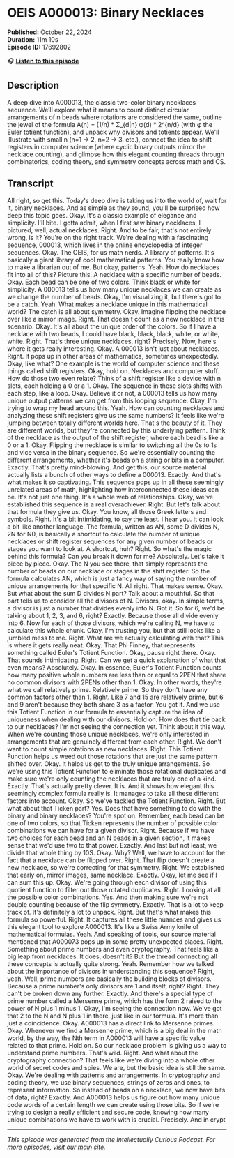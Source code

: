 # OEIS A000013: Binary Necklaces

**Published:** October 22, 2024  
**Duration:** 11m 10s  
**Episode ID:** 17692802

🎧 **[Listen to this episode](https://intellectuallycurious.buzzsprout.com/2529712/episodes/17692802-oeis-a000013-binary-necklaces)**

## Description

A deep dive into A000013, the classic two-color binary necklaces sequence. We’ll explore what it means to count distinct circular arrangements of n beads where rotations are considered the same, outline the jewel of the formula A(n) = (1/n) * Σ_{d|n} φ(d) * 2^{n/d} (with φ the Euler totient function), and unpack why divisors and totients appear. We'll illustrate with small n (n=1 → 2, n=2 → 3, etc.), connect the idea to shift registers in computer science (where cyclic binary outputs mirror the necklace counting), and glimpse how this elegant counting threads through combinatorics, coding theory, and symmetry concepts across math and CS.

## Transcript

All right, so get this. Today's deep dive is taking us into the world of, wait for it, binary necklaces. And as simple as they sound, you'll be surprised how deep this topic goes. Okay. It's a classic example of elegance and simplicity. I'll bite. I gotta admit, when I first saw binary necklaces, I pictured, well, actual necklaces. Right. And to be fair, that's not entirely wrong, is it? You're on the right track. We're dealing with a fascinating sequence, 000013, which lives in the online encyclopedia of integer sequences. Okay. The OEIS, for us math nerds. A library of patterns. It's basically a giant library of cool mathematical patterns. You really know how to make a librarian out of me. But okay, patterns. Yeah. How do necklaces fit into all of this? Picture this. A necklace with a specific number of beads. Okay. Each bead can be one of two colors. Think black or white for simplicity. A 000013 tells us how many unique necklaces we can create as we change the number of beads. Okay, I'm visualizing it, but there's got to be a catch. Yeah. What makes a necklace unique in this mathematical world? The catch is all about symmetry. Okay. Imagine flipping the necklace over like a mirror image. Right. That doesn't count as a new necklace in this scenario. Okay. It's all about the unique order of the colors. So if I have a necklace with two beads, I could have black, black, black, white, or white, white. Right. That's three unique necklaces, right? Precisely. Now, here's where it gets really interesting. Okay. A 000013 isn't just about necklaces. Right. It pops up in other areas of mathematics, sometimes unexpectedly. Okay, like what? One example is the world of computer science and these things called shift registers. Okay, hold on. Necklaces and computer stuff. How do those two even relate? Think of a shift register like a device with n slots, each holding a 0 or a 1. Okay. The sequence in these slots shifts with each step, like a loop. Okay. Believe it or not, a 000013 tells us how many unique output patterns we can get from this looping sequence. Okay, I'm trying to wrap my head around this. Yeah. How can counting necklaces and analyzing these shift registers give us the same numbers? It feels like we're jumping between totally different worlds here. That's the beauty of it. They are different worlds, but they're connected by this underlying pattern. Think of the necklace as the output of the shift register, where each bead is like a 0 or a 1. Okay. Flipping the necklace is similar to switching all the 0s to 1s and vice versa in the binary sequence. So we're essentially counting the different arrangements, whether it's beads on a string or bits in a computer. Exactly. That's pretty mind-blowing. And get this, our source material actually lists a bunch of other ways to define a 000013. Exactly. And that's what makes it so captivating. This sequence pops up in all these seemingly unrelated areas of math, highlighting how interconnected these ideas can be. It's not just one thing. It's a whole web of relationships. Okay, we've established this sequence is a real overachiever. Right. But let's talk about that formula they give us. Okay. You know, all those Greek letters and symbols. Right. It's a bit intimidating, to say the least. I hear you. It can look a bit like another language. The formula, written as AN, some D divides N, 2N for N0, is basically a shortcut to calculate the number of unique necklaces or shift register sequences for any given number of beads or stages you want to look at. A shortcut, huh? Right. So what's the magic behind this formula? Can you break it down for me? Absolutely. Let's take it piece by piece. Okay. The N you see there, that simply represents the number of beads on our necklace or stages in the shift register. So the formula calculates AN, which is just a fancy way of saying the number of unique arrangements for that specific N. All right. That makes sense. Okay. But what about the sum D divides N part? Talk about a mouthful. So that part tells us to consider all the divisors of N. Divisors, okay. In simple terms, a divisor is just a number that divides evenly into N. Got it. So for 6, we'd be talking about 1, 2, 3, and 6, right? Exactly. Because those all divide evenly into 6. Now for each of those divisors, which we're calling N, we have to calculate this whole chunk. Okay. I'm trusting you, but that still looks like a jumbled mess to me. Right. What are we actually calculating with that? This is where it gets really neat. Okay. That Phi Finney, that represents something called Euler's Totient Function. Okay, pause right there. Okay. That sounds intimidating. Right. Can we get a quick explanation of what that even means? Absolutely. Okay. In essence, Euler's Totient Function counts how many positive whole numbers are less than or equal to 2PEN that share no common divisors with 2PENs other than 1. Okay. In other words, they're what we call relatively prime. Relatively prime. So they don't have any common factors other than 1. Right. Like 7 and 15 are relatively prime, but 6 and 9 aren't because they both share 3 as a factor. You got it. And we use this Totient Function in our formula to essentially capture the idea of uniqueness when dealing with our divisors. Hold on. How does that tie back to our necklaces? I'm not seeing the connection yet. Think about it this way. When we're counting those unique necklaces, we're only interested in arrangements that are genuinely different from each other. Right. We don't want to count simple rotations as new necklaces. Right. This Totient Function helps us weed out those rotations that are just the same pattern shifted over. Okay. It helps us get to the truly unique arrangements. So we're using this Totient Function to eliminate those rotational duplicates and make sure we're only counting the necklaces that are truly one of a kind. Exactly. That's actually pretty clever. It is. And it shows how elegant this seemingly complex formula really is. It manages to take all these different factors into account. Okay. So we've tackled the Totient Function. Right. But what about that Ticken part? Yes. Does that have something to do with the binary and binary necklaces? You're spot on. Remember, each bead can be one of two colors, so that Ticken represents the number of possible color combinations we can have for a given divisor. Right. Because if we have two choices for each bead and an N beads in a given section, it makes sense that we'd use two to that power. Exactly. And last but not least, we divide that whole thing by 10S. Okay. Why? Well, we have to account for the fact that a necklace can be flipped over. Right. That flip doesn't create a new necklace, so we're correcting for that symmetry. Right. We established that early on, mirror images, same necklace. Exactly. Okay, let me see if I can sum this up. Okay. We're going through each divisor of using this quotient function to filter out those rotated duplicates. Right. Looking at all the possible color combinations. Yes. And then making sure we're not double counting because of the flip symmetry. Exactly. That is a lot to keep track of. It's definitely a lot to unpack. Right. But that's what makes this formula so powerful. Right. It captures all these little nuances and gives us this elegant tool to explore A000013. It's like a Swiss Army knife of mathematical formulas. Yeah. And speaking of tools, our source material mentioned that A000073 pops up in some pretty unexpected places. Right. Something about prime numbers and even cryptography. That feels like a big leap from necklaces. It does, doesn't it? But the thread connecting all these concepts is actually quite strong. Yeah. Remember how we talked about the importance of divisors in understanding this sequence? Right, yeah. Well, prime numbers are basically the building blocks of divisors. Because a prime number's only divisors are 1 and itself, right? Right. They can't be broken down any further. Exactly. And there's a special type of prime number called a Mersenne prime, which has the form 2 raised to the power of N plus 1 minus 1. Okay, I'm seeing the connection now. We've got that 2 to the N and N plus 1 in there, just like in our formula. It's more than just a coincidence. Okay. A000013 has a direct link to Mersenne primes. Okay. Whenever we find a Mersenne prime, which is a big deal in the math world, by the way, the Nth term in A000013 will have a specific value related to that prime. Hold on. So our necklace problem is giving us a way to understand prime numbers. That's wild. Right. And what about the cryptography connection? That feels like we're diving into a whole other world of secret codes and spies. We are, but the basic idea is still the same. Okay. We're dealing with patterns and arrangements. In cryptography and coding theory, we use binary sequences, strings of zeros and ones, to represent information. So instead of beads on a necklace, we now have bits of data, right? Exactly. And A000013 helps us figure out how many unique code words of a certain length we can create using those bits. So if we're trying to design a really efficient and secure code, knowing how many unique combinations we have to work with is crucial. Precisely. And in crypt

---
*This episode was generated from the Intellectually Curious Podcast. For more episodes, visit our [main site](https://intellectuallycurious.buzzsprout.com).*
